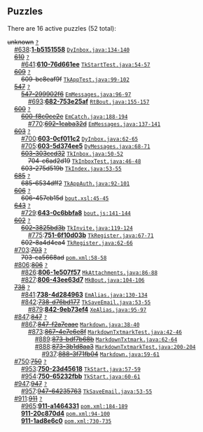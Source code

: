 ## Puzzles

There are 16 active puzzles (52 total):


<del>unknown</del> [`?`](../master/?)<br/>
&nbsp;&nbsp;&nbsp;&nbsp;[#638](https://github.com/yegor256/netbout/issues/638):[**1-b5151558**](https://github.com/yegor256/netbout/issues/638) [`DyInbox.java:134-140`](../master/netbout-web/src/main/java/com/netbout/dynamo/DyInbox.java#L134-L140)<br/>
&nbsp;&nbsp;&nbsp;&nbsp;[<del>610</del>](https://github.com/yegor256/netbout/issues/610) [`?`](../master/?)<br/>
&nbsp;&nbsp;&nbsp;&nbsp;&nbsp;&nbsp;&nbsp;&nbsp;[#641](https://github.com/yegor256/netbout/issues/641):[**610-76d661ee**](https://github.com/yegor256/netbout/issues/641) [`TkStartTest.java:54-57`](../master/netbout-web/src/test/java/com/netbout/rest/bout/TkStartTest.java#L54-L57)<br/>
&nbsp;&nbsp;&nbsp;&nbsp;[<del>609</del>](https://github.com/yegor256/netbout/issues/609) [`?`](../master/?)<br/>
&nbsp;&nbsp;&nbsp;&nbsp;&nbsp;&nbsp;&nbsp;&nbsp;<del>609-bc8eaf9f</del> [`TkAppTest.java:99-102`](../master/netbout-web/src/test/java/com/netbout/rest/TkAppTest.java#L99-L102)<br/>
&nbsp;&nbsp;&nbsp;&nbsp;[<del>547</del>](https://github.com/yegor256/netbout/issues/547) [`?`](../master/?)<br/>
&nbsp;&nbsp;&nbsp;&nbsp;&nbsp;&nbsp;&nbsp;&nbsp;[<del>547-299902f6</del>](https://github.com/yegor256/netbout/issues/682) [`EmMessages.java:96-97`](../master/netbout-web/src/main/java/com/netbout/email/EmMessages.java#L96-L97)<br/>
&nbsp;&nbsp;&nbsp;&nbsp;&nbsp;&nbsp;&nbsp;&nbsp;&nbsp;&nbsp;&nbsp;&nbsp;[#693](https://github.com/yegor256/netbout/issues/693):[**682-753e25af**](https://github.com/yegor256/netbout/issues/693) [`RtBout.java:155-157`](../master/netbout-client/src/main/java/com/netbout/client/RtBout.java#L155-L157)<br/>
&nbsp;&nbsp;&nbsp;&nbsp;[<del>600</del>](https://github.com/yegor256/netbout/issues/600) [`?`](../master/?)<br/>
&nbsp;&nbsp;&nbsp;&nbsp;&nbsp;&nbsp;&nbsp;&nbsp;[<del>600-f8c0ce2e</del>](https://github.com/yegor256/netbout/issues/692) [`EmCatch.java:188-194`](../master/netbout-web/src/main/java/com/netbout/email/EmCatch.java#L188-L194)<br/>
&nbsp;&nbsp;&nbsp;&nbsp;&nbsp;&nbsp;&nbsp;&nbsp;&nbsp;&nbsp;&nbsp;&nbsp;[#770](https://github.com/yegor256/netbout/issues/770):[<del>692-1caba32d</del>](https://github.com/yegor256/netbout/issues/770) [`EmMessages.java:137-141`](../master/netbout-web/src/main/java/com/netbout/email/EmMessages.java#L137-L141)<br/>
&nbsp;&nbsp;&nbsp;&nbsp;[<del>603</del>](https://github.com/yegor256/netbout/issues/603) [`?`](../master/?)<br/>
&nbsp;&nbsp;&nbsp;&nbsp;&nbsp;&nbsp;&nbsp;&nbsp;[#700](https://github.com/yegor256/netbout/issues/700):[**603-0cf011c2**](https://github.com/yegor256/netbout/issues/700) [`DyInbox.java:62-65`](../master/netbout-web/src/main/java/com/netbout/dynamo/DyInbox.java#L62-L65)<br/>
&nbsp;&nbsp;&nbsp;&nbsp;&nbsp;&nbsp;&nbsp;&nbsp;[#705](https://github.com/yegor256/netbout/issues/705):[**603-5d374ee5**](https://github.com/yegor256/netbout/issues/705) [`DyMessages.java:68-71`](../master/netbout-web/src/main/java/com/netbout/dynamo/DyMessages.java#L68-L71)<br/>
&nbsp;&nbsp;&nbsp;&nbsp;&nbsp;&nbsp;&nbsp;&nbsp;[<del>603-303ccd32</del>](https://github.com/yegor256/netbout/issues/704) [`TkInbox.java:50-52`](../master/netbout-web/src/main/java/com/netbout/rest/TkInbox.java#L50-L52)<br/>
&nbsp;&nbsp;&nbsp;&nbsp;&nbsp;&nbsp;&nbsp;&nbsp;&nbsp;&nbsp;&nbsp;&nbsp;<del>704-c6ad2d19</del> [`TkInboxTest.java:46-48`](../master/netbout-web/src/test/java/com/netbout/rest/TkInboxTest.java#L46-L48)<br/>
&nbsp;&nbsp;&nbsp;&nbsp;&nbsp;&nbsp;&nbsp;&nbsp;<del>603-275d519b</del> [`TkIndex.java:53-55`](../master/netbout-web/src/main/java/com/netbout/rest/bout/TkIndex.java#L53-L55)<br/>
&nbsp;&nbsp;&nbsp;&nbsp;[<del>685</del>](https://github.com/yegor256/netbout/issues/685) [`?`](../master/?)<br/>
&nbsp;&nbsp;&nbsp;&nbsp;&nbsp;&nbsp;&nbsp;&nbsp;<del>685-6534dff2</del> [`TkAppAuth.java:92-101`](../master/netbout-web/src/main/java/com/netbout/rest/TkAppAuth.java#L92-L101)<br/>
&nbsp;&nbsp;&nbsp;&nbsp;[<del>606</del>](https://github.com/yegor256/netbout/issues/606) [`?`](../master/?)<br/>
&nbsp;&nbsp;&nbsp;&nbsp;&nbsp;&nbsp;&nbsp;&nbsp;<del>606-457eb15d</del> [`bout.xsl:45-45`](../master/netbout-web/src/main/xsl/bout.xsl#L45-L45)<br/>
&nbsp;&nbsp;&nbsp;&nbsp;[<del>643</del>](https://github.com/yegor256/netbout/issues/643) [`?`](../master/?)<br/>
&nbsp;&nbsp;&nbsp;&nbsp;&nbsp;&nbsp;&nbsp;&nbsp;[#729](https://github.com/yegor256/netbout/issues/729):[**643-0c6bbfa8**](https://github.com/yegor256/netbout/issues/729) [`bout.js:141-144`](../master/netbout-web/src/main/js/bout.js#L141-L144)<br/>
&nbsp;&nbsp;&nbsp;&nbsp;[<del>602</del>](https://github.com/yegor256/netbout/issues/602) [`?`](../master/?)<br/>
&nbsp;&nbsp;&nbsp;&nbsp;&nbsp;&nbsp;&nbsp;&nbsp;[<del>602-3825bd3b</del>](https://github.com/yegor256/netbout/issues/751) [`TkInvite.java:119-124`](../master/netbout-web/src/main/java/com/netbout/rest/bout/TkInvite.java#L119-L124)<br/>
&nbsp;&nbsp;&nbsp;&nbsp;&nbsp;&nbsp;&nbsp;&nbsp;&nbsp;&nbsp;&nbsp;&nbsp;[#775](https://github.com/yegor256/netbout/issues/775):[**751-6f10d03b**](https://github.com/yegor256/netbout/issues/775) [`TkRegister.java:67-71`](../master/netbout-web/src/main/java/com/netbout/rest/login/TkRegister.java#L67-L71)<br/>
&nbsp;&nbsp;&nbsp;&nbsp;&nbsp;&nbsp;&nbsp;&nbsp;<del>602-8a4d4ea4</del> [`TkRegister.java:62-66`](../master/netbout-web/src/main/java/com/netbout/rest/login/TkRegister.java#L62-L66)<br/>
&nbsp;&nbsp;&nbsp;&nbsp;[#703](https://github.com/yegor256/netbout/issues/703):[<del>703</del>](https://github.com/yegor256/netbout/issues/703) [`?`](../master/?)<br/>
&nbsp;&nbsp;&nbsp;&nbsp;&nbsp;&nbsp;&nbsp;&nbsp;<del>703-ca5668ad</del> [`pom.xml:58-58`](../master/netbout-web/pom.xml#L58-L58)<br/>
&nbsp;&nbsp;&nbsp;&nbsp;[#806](https://github.com/yegor256/netbout/issues/806):[<del>806</del>](https://github.com/yegor256/netbout/issues/806) [`?`](../master/?)<br/>
&nbsp;&nbsp;&nbsp;&nbsp;&nbsp;&nbsp;&nbsp;&nbsp;[#826](https://github.com/yegor256/netbout/issues/826):[**806-1e507f57**](https://github.com/yegor256/netbout/issues/826) [`MkAttachments.java:86-88`](../master/netbout-client/src/main/java/com/netbout/mock/MkAttachments.java#L86-L88)<br/>
&nbsp;&nbsp;&nbsp;&nbsp;&nbsp;&nbsp;&nbsp;&nbsp;[#827](https://github.com/yegor256/netbout/issues/827):[**806-43ee63d7**](https://github.com/yegor256/netbout/issues/827) [`MkBout.java:104-106`](../master/netbout-client/src/main/java/com/netbout/mock/MkBout.java#L104-L106)<br/>
&nbsp;&nbsp;&nbsp;&nbsp;[<del>738</del>](https://github.com/yegor256/netbout/issues/738) [`?`](../master/?)<br/>
&nbsp;&nbsp;&nbsp;&nbsp;&nbsp;&nbsp;&nbsp;&nbsp;[#841](https://github.com/yegor256/netbout/issues/841):[**738-4d284963**](https://github.com/yegor256/netbout/issues/841) [`EmAlias.java:130-134`](../master/netbout-web/src/main/java/com/netbout/email/EmAlias.java#L130-L134)<br/>
&nbsp;&nbsp;&nbsp;&nbsp;&nbsp;&nbsp;&nbsp;&nbsp;[#842](https://github.com/yegor256/netbout/issues/842):[<del>738-d76bd177</del>](https://github.com/yegor256/netbout/issues/842) [`TkSaveEmail.java:53-55`](../master/netbout-web/src/main/java/com/netbout/rest/account/TkSaveEmail.java#L53-L55)<br/>
&nbsp;&nbsp;&nbsp;&nbsp;&nbsp;&nbsp;&nbsp;&nbsp;&nbsp;&nbsp;&nbsp;&nbsp;[#879](https://github.com/yegor256/netbout/issues/879):[**842-9eb73ef4**](https://github.com/yegor256/netbout/issues/879) [`XeAlias.java:95-97`](../master/netbout-web/src/main/java/com/netbout/rest/XeAlias.java#L95-L97)<br/>
&nbsp;&nbsp;&nbsp;&nbsp;[#847](https://github.com/yegor256/netbout/issues/847):[<del>847</del>](https://github.com/yegor256/netbout/issues/847) [`?`](../master/?)<br/>
&nbsp;&nbsp;&nbsp;&nbsp;&nbsp;&nbsp;&nbsp;&nbsp;[#867](https://github.com/yegor256/netbout/issues/867):[<del>847-f2a7caae</del>](https://github.com/yegor256/netbout/issues/867) [`Markdown.java:38-40`](../master/netbout-web/src/main/java/com/netbout/rest/Markdown.java#L38-L40)<br/>
&nbsp;&nbsp;&nbsp;&nbsp;&nbsp;&nbsp;&nbsp;&nbsp;&nbsp;&nbsp;&nbsp;&nbsp;[#873](https://github.com/yegor256/netbout/issues/873):[<del>867-4e7e6e8f</del>](https://github.com/yegor256/netbout/issues/873) [`MarkdownTxtmarkTest.java:42-46`](../master/netbout-web/src/test/java/com/netbout/rest/MarkdownTxtmarkTest.java#L42-L46)<br/>
&nbsp;&nbsp;&nbsp;&nbsp;&nbsp;&nbsp;&nbsp;&nbsp;&nbsp;&nbsp;&nbsp;&nbsp;&nbsp;&nbsp;&nbsp;&nbsp;[#889](https://github.com/yegor256/netbout/issues/889):[<del>873-bdf7b68b</del>](https://github.com/yegor256/netbout/issues/889) [`MarkdownTxtmark.java:62-64`](../master/netbout-web/src/main/java/com/netbout/rest/MarkdownTxtmark.java#L62-L64)<br/>
&nbsp;&nbsp;&nbsp;&nbsp;&nbsp;&nbsp;&nbsp;&nbsp;&nbsp;&nbsp;&nbsp;&nbsp;&nbsp;&nbsp;&nbsp;&nbsp;[#888](https://github.com/yegor256/netbout/issues/888):[<del>873-3b1d8aa3</del>](https://github.com/yegor256/netbout/issues/888) [`MarkdownTxtmarkTest.java:200-204`](../master/netbout-web/src/test/java/com/netbout/rest/MarkdownTxtmarkTest.java#L200-L204)<br/>
&nbsp;&nbsp;&nbsp;&nbsp;&nbsp;&nbsp;&nbsp;&nbsp;&nbsp;&nbsp;&nbsp;&nbsp;&nbsp;&nbsp;&nbsp;&nbsp;&nbsp;&nbsp;&nbsp;&nbsp;[#937](https://github.com/yegor256/netbout/issues/937):[<del>888-3f71fb04</del>](https://github.com/yegor256/netbout/issues/937) [`Markdown.java:59-61`](../master/netbout-web/src/main/java/com/netbout/rest/Markdown.java#L59-L61)<br/>
&nbsp;&nbsp;&nbsp;&nbsp;[#750](https://github.com/yegor256/netbout/issues/750):[<del>750</del>](https://github.com/yegor256/netbout/issues/750) [`?`](../master/?)<br/>
&nbsp;&nbsp;&nbsp;&nbsp;&nbsp;&nbsp;&nbsp;&nbsp;[#953](https://github.com/yegor256/netbout/issues/953):[**750-23d45618**](https://github.com/yegor256/netbout/issues/953) [`TkStart.java:57-59`](../master/netbout-web/src/main/java/com/netbout/rest/TkStart.java#L57-L59)<br/>
&nbsp;&nbsp;&nbsp;&nbsp;&nbsp;&nbsp;&nbsp;&nbsp;[#954](https://github.com/yegor256/netbout/issues/954):[**750-65232fbb**](https://github.com/yegor256/netbout/issues/954) [`TkStart.java:60-61`](../master/netbout-web/src/main/java/com/netbout/rest/TkStart.java#L60-L61)<br/>
&nbsp;&nbsp;&nbsp;&nbsp;[#947](https://github.com/yegor256/netbout/issues/947):[<del>947</del>](https://github.com/yegor256/netbout/issues/947) [`?`](../master/?)<br/>
&nbsp;&nbsp;&nbsp;&nbsp;&nbsp;&nbsp;&nbsp;&nbsp;[#957](https://github.com/yegor256/netbout/issues/957):[<del>947-64235763</del>](https://github.com/yegor256/netbout/issues/957) [`TkSaveEmail.java:53-55`](../master/netbout-web/src/main/java/com/netbout/rest/account/TkSaveEmail.java#L53-L55)<br/>
&nbsp;&nbsp;&nbsp;&nbsp;[#911](https://github.com/yegor256/netbout/issues/911):[<del>911</del>](https://github.com/yegor256/netbout/issues/911) [`?`](../master/?)<br/>
&nbsp;&nbsp;&nbsp;&nbsp;&nbsp;&nbsp;&nbsp;&nbsp;[#965](https://github.com/yegor256/netbout/issues/965):[**911-a1464331**](https://github.com/yegor256/netbout/issues/965) [`pom.xml:184-189`](../master/netbout-client/pom.xml#L184-L189)<br/>
&nbsp;&nbsp;&nbsp;&nbsp;&nbsp;&nbsp;&nbsp;&nbsp;[**911-20c870d4**]() [`pom.xml:94-100`](../master/netbout-spi/pom.xml#L94-L100)<br/>
&nbsp;&nbsp;&nbsp;&nbsp;&nbsp;&nbsp;&nbsp;&nbsp;[**911-1ad8e6c0**]() [`pom.xml:730-735`](../master/netbout-web/pom.xml#L730-L735)<br/>